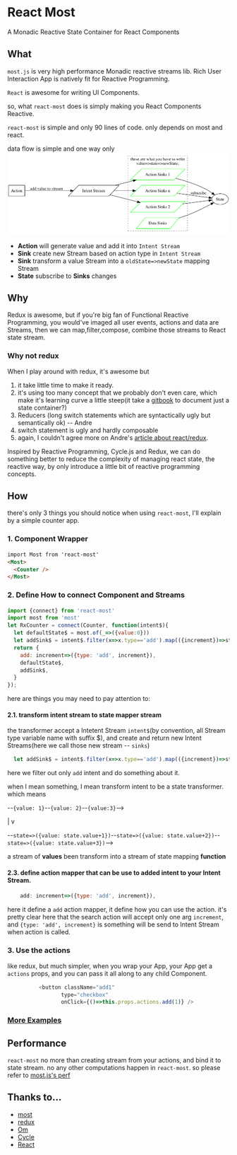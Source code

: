 # React Most
A Monadic Reactive State Container for React Components

## What
`most.js` is very high performance Monadic reactive streams lib. Rich User Interaction App is natively fit for Reactive Programming.

`React` is awesome for writing UI Components.

so, what `react-most` does is simply making you React Components Reactive.

`react-most` is simple and only 90 lines of code. only depends on most and react.

data flow is simple and one way only
![](./docs/images/flow.dot.png)

- **Action** will generate value and add it into `Intent Stream`
- **Sink** create new Stream based on action type in `Intent Stream`
- **Sink** transform a value Stream into a `oldState=>newState` mapping Stream
- **State** subscribe to **Sinks** changes

## Why

Redux is awesome, but if you're big fan of Functional Reactive Programming, you would've imaged all user events, actions and data are Streams, then we can map,filter,compose, combine those streams to React state stream.

### Why not redux
When I play around with redux, it's awesome but
1. it take little time to make it ready.
2. it's using too many concept that we probably don't even care, which make it's learning curve a little steep(it take a [gitbook](http://rackt.org/redux/index.html) to document just a state container?)
3. Reducers (long switch statements which are syntactically ugly but semantically ok) -- Andre
4. switch statement is ugly and hardly composable
5. again, I couldn't agree more on Andre's [article about react/redux](http://staltz.com/why-react-redux-is-an-inferior-paradigm.html).

Inspired by Reactive Programming, Cycle.js and Redux, we can do something better to reduce the complexity of managing react state, the reactive way, by only introduce a little bit of reactive programming concepts.


## How
there's only 3 things you should notice when using `react-most`, I'll explain by a simple counter app.

### 1. Component Wrapper
```html
import Most from 'react-most'
<Most>
  <Counter />
</Most>
```
### 2. Define How to connect Component and Streams

```js
import {connect} from 'react-most'
import most from 'most'
let RxCounter = connect(Counter, function(intent$){
  let defaultState$ = most.of(_=>({value:0}))
  let addSink$ = intent$.filter(x=>x.type=='add').map(({increment})=>state=>({value: state.value+increment}))
  return {
    add: increment=>({type: 'add', increment}),
    defaultState$,
    addSink$,
  }
});
```
here are things you may need to pay attention to:

#### 2.1. transform intent stream to state mapper stream

the transformer accept a Intetent Stream `intent$`(by convention, all Stream type variable name with suffix $), and create and return new Intent Streams(here we call those new stream -- `sinks`)

```js
  let addSink$ = intent$.filter(x=>x.type=='add').map(({increment})=>state=>({value: state.value+increment}))
```

here we filter out only `add` intent and do something about it.

when I mean something, I mean transform intent to be a state transformer. which means

--`{value: 1}`--`{value: 2}`--`{value:3}`-->

|
v

--`state=>({value: state.value+1})`--`state=>({value: state.value+2})`--`state=>({value: state.value+3})`-->

a stream of **values** been transform into a stream of state mapping **function**

#### 2.3. define action mapper that can be use to added intent to your Intent Stream.

```js
    add: increment=>({type: 'add', increment}),
```
here it define a `add` action mapper, it define how you can use the action. it's pretty clear here that the search action will accept only one arg `increment`, and `{type: 'add', increment}` is something will be send to Intent Stream when action is called.

### 3. Use the actions
like redux, but much simpler, when you wrap your App, your App get a `actions` props, and you can pass it all along to any child Component.
```js
          <button className="add1"
                 type="checkbox"
                 onClick={()=>this.props.actions.add(1)} />
```

### [More Examples](./examples)

## Performance
`react-most` no more than creating stream from your actions, and bind it to state stream. no any other computations happen in `react-most`. so please refer to [most.js's perf](https://github.com/cujojs/most/tree/master/test/perf)

## Thanks to...
- [most](https://github.com/cujojs/most)
- [redux](https://github.com/rackt/redux)
- [Om](https://github.com/omcljs/om)
- [Cycle](http://cycle.js.org/)
- [React](http://facebook.github.io/react/)

